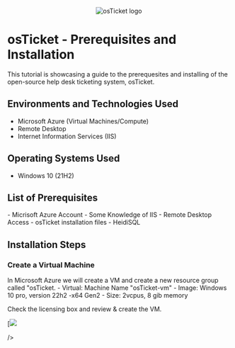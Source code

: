 <p align="center">
<img src="https://i.imgur.com/Clzj7Xs.png" alt="osTicket logo"/>
</p>

<h1>osTicket - Prerequisites and Installation</h1>
This tutorial is showcasing a guide to the prerequesites and installing of the open-source help desk ticketing system, osTicket.<br />

<h2>Environments and Technologies Used</h2>

- Microsoft Azure (Virtual Machines/Compute)
- Remote Desktop
- Internet Information Services (IIS)

<h2>Operating Systems Used </h2>

- Windows 10</b> (21H2)

<h2>List of Prerequisites</h2>
- Micrisoft Azure Account
- Some Knowledge of IIS
- Remote Desktop Access
- osTicket installation files
- HeidiSQL

<h2>Installation Steps</h2>
<h3>Create a Virtual Machine</h3>
In Microsoft Azure we will create a VM and create a new resource group called "osTicket.
- Virtual: Machine Name "osTicket-vm"
- Image: Windows 10 pro, version 22h2 -x64 Gen2
- Size: 2vcpus, 8 gib memory


Check the licensing box and review & create the VM.
<p>
[<img src="[(https://github.com/user-attachments/assets/6ff86484-1495-4bd0-9a56-c41345ebb7fd)](https://imgur.com/a/XI9pRoU)"](https://imgur.com/a/XI9pRoU)](https://imgur.com/a/XI9pRoU)](https://imgur.com/a/XI9pRoU)
</p>

/>
</p>
<p>
